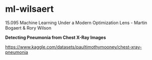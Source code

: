 # ml-wilsaert

15.095 Machine Learning Under a Modern Optimization Lens - Martin Bogaert & Rory Wilson

**Detecting Pneumonia from Chest X-Ray Images**

https://www.kaggle.com/datasets/paultimothymooney/chest-xray-pneumonia
